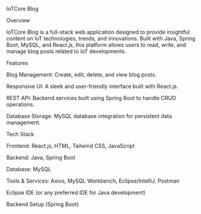 IoTCore Blog

Overview

IoTCore Blog is a full-stack web application designed to provide insightful content on IoT technologies, trends, and innovations. Built with Java, Spring Boot, MySQL, and React.js, this platform allows users to read, write, and manage blog posts related to IoT developments.

Features

Blog Management: Create, edit, delete, and view blog posts.

Responsive UI: A sleek and user-friendly interface built with React.js.

REST API: Backend services built using Spring Boot to handle CRUD operations.

Database Storage: MySQL database integration for persistent data management.

Tech Stack

Frontend: React.js, HTML, Tailwind CSS, JavaScript

Backend: Java, Spring Boot

Database: MySQL

Tools & Services: Axios, MySQL Workbench, Eclipse/IntelliJ, Postman


Eclipse IDE (or any preferred IDE for Java development)

Backend Setup (Spring Boot)

